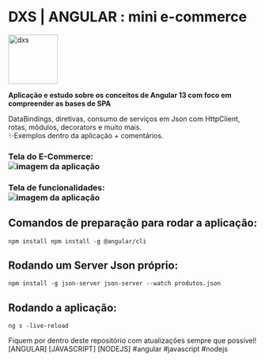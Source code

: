 # DXS | ANGULAR : mini e-commerce
<img src="https://dataxstudios.com.br/assets/images/logo_DXS_400_190.png" alt="dxs" width="100"/> 

**Aplicação e estudo sobre os conceitos de Angular 13 com foco em compreender as bases de SPA**  

DataBindings, diretivas, consumo de serviços em Json com HttpClient, rotas, módulos, decorators e muito mais.  
✨Exemplos dentro da aplicação + comentários.

### Tela do E-Commerce:<br>![imagem da aplicação](https://dataxstudios.com.br/assets/images/github/angular_mini_ecommerce_1.PNG)<br>
### Tela de funcionalidades:<br>![imagem da aplicação](https://dataxstudios.com.br/assets/images/github/angular_mini_ecommerce_2.PNG)

## Comandos de preparação para rodar a aplicação:
``npm install
npm install -g @angular/cli``

## Rodando um Server Json próprio:
``npm install -g json-server
json-server --watch produtos.json``

## Rodando a aplicação:
``ng s -live-reload``

Fiquem por dentro deste repositório com atualizações sempre que possível!  
[ANGULAR] [JAVASCRIPT] [NODEJS] #angular #javascript #nodejs  
